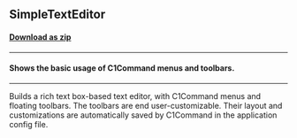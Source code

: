 ## SimpleTextEditor
#### [Download as zip](https://minhaskamal.github.io/DownGit/#/home?url=https://github.com/GrapeCity/ComponentOne-WinForms-Samples/tree/master/NetFramework\Command\VB\SimpleTextEditor)
____
#### Shows the basic usage of C1Command menus and toolbars.
____
Builds a rich text box-based text editor, with C1Command menus and floating toolbars. The toolbars are end user-customizable. Their layout and customizations are automatically saved by C1Command in the application config file. 